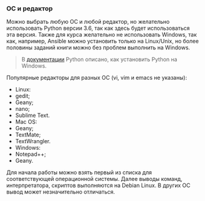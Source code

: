 ### ОС и редактор

Можно выбрать любую ОС и любой редактор, но желательно использовать Python версии 3.6, так как здесь будет использоваться эта версия. Также для курса желательно не использовать Windows, так как, например, Ansible можно установить только на Linux/Unix, но более половины заданий книги можно без проблем выполнить на Windows.

> В [документации](https://docs.python.org/3/using/windows.html) Python описано, как установить Python на Windows.

Популярные редакторы для разных ОС (vi, vim и emacs не указаны):

* Linux:
 * gedit;
 * Geany;
 * nano;
 * Sublime Text.
* Mac OS:
 * Geany;
 * TextMate;
 * TextWrangler.
* Windows:
 * Notepad++;
 * Geany.

Для начала работы можно взять первый из списка для соответствующей операционной системы. Далее выводы команд, интерпретатора, скриптов выполняются на Debian Linux. В других ОС вывод может незначительно отличаться.
